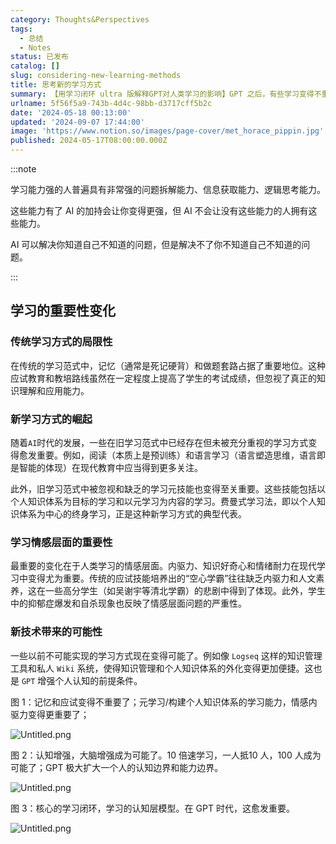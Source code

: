```yaml
---
category: Thoughts&Perspectives
tags:
  - 总结
  - Notes
status: 已发布
catalog: []
slug: considering-new-learning-methods
title: 思考新的学习方式
summary: 【用学习闭环 ultra 版解释GPT对人类学习的影响】GPT 之后，有些学习变得不重要了，有些学习变得更重要了，有些学习从不可能变成可能了。
urlname: 5f56f5a9-743b-4d4c-98bb-d3717cff5b2c
date: '2024-05-18 00:13:00'
updated: '2024-09-07 17:44:00'
image: 'https://www.notion.so/images/page-cover/met_horace_pippin.jpg'
published: 2024-05-17T08:00:00.000Z
---
```


:::note


学习能力强的人普遍具有非常强的问题拆解能力、信息获取能力、逻辑思考能力。


这些能力有了 AI 的加持会让你变得更强，但 AI 不会让没有这些能力的人拥有这些能力。


AI 可以解决你知道自己不知道的问题，但是解决不了你不知道自己不知道的问题。


:::


## 学习的重要性变化


### 传统学习方式的局限性


在传统的学习范式中，记忆（通常是死记硬背）和做题套路占据了重要地位。这种应试教育和教培路线虽然在一定程度上提高了学生的考试成绩，但忽视了真正的知识理解和应用能力。


### 新学习方式的崛起


随着`AI`时代的发展，一些在旧学习范式中已经存在但未被充分重视的学习方式变得愈发重要。例如，阅读（本质上是预训练）和语言学习（语言塑造思维，语言即是智能的体现）在现代教育中应当得到更多关注。


此外，旧学习范式中被忽视和缺乏的学习元技能也变得至关重要。这些技能包括以个人知识体系为目标的学习和以元学习为内容的学习。费曼式学习法，即以个人知识体系为中心的终身学习，正是这种新学习方式的典型代表。


### 学习情感层面的重要性


最重要的变化在于人类学习的情感层面。内驱力、知识好奇心和情绪耐力在现代学习中变得尤为重要。传统的应试技能培养出的“空心学霸”往往缺乏内驱力和人文素养，这在一些高分学生（如吴谢宇等清北学霸）的悲剧中得到了体现。此外，学生中的抑郁症爆发和自杀现象也反映了情感层面问题的严重性。


### 新技术带来的可能性


一些以前不可能实现的学习方式现在变得可能了。例如像 `Logseq` 这样的知识管理工具和私人 `Wiki` 系统，使得知识管理和个人知识体系的外化变得更加便捷。这也是 `GPT` 增强个人认知的前提条件。


图 1：记忆和应试变得不重要了；元学习/构建个人知识体系的学习能力，情感内驱力变得更重要了；


![Untitled.png](https://prod-files-secure.s3.us-west-2.amazonaws.com/5d24fe63-e567-4804-86f9-9fdc62e13082/a8319b77-00b3-43d9-9f99-e58187f20cfe/Untitled.png?X-Amz-Algorithm=AWS4-HMAC-SHA256&X-Amz-Content-Sha256=UNSIGNED-PAYLOAD&X-Amz-Credential=ASIAZI2LB4666MIKJFPC%2F20250218%2Fus-west-2%2Fs3%2Faws4_request&X-Amz-Date=20250218T053746Z&X-Amz-Expires=3600&X-Amz-Security-Token=IQoJb3JpZ2luX2VjEF0aCXVzLXdlc3QtMiJIMEYCIQDm50GsYC2KxXAg1Nm3sranaYTn%2B0JLb0KMhBbtNk9mWQIhALgIezajkbJEPUSMfJE2DJKqUmCPhQnAsHwPxbjsXNo4KogECIb%2F%2F%2F%2F%2F%2F%2F%2F%2F%2FwEQABoMNjM3NDIzMTgzODA1IgzQ%2FTj7KEUkoYn2dFoq3ANhf4ZfAkourFjrRWc4L3Ic1XlcLlrX1WJASfKmTewF1dK7w7KRO7%2Fes46UtFc3WuioMhhYN7spoi5Ry6n80ukb%2BRqOHYernBzPgI3eaShOxux0grqboRt%2BlWIP5e3o80U5WFY7mOQZM7RwXs4Nio%2BrJrgIxVNZ0J7TxwxYQ0c%2BfAF%2Fm4yUzYqahLjniX0KeCQ1it8Y236WFMkHxrXB0zMvwlwuKbDRCrhPoYVOA4N3LPkQt8BcFzMSYVOVHhfLOsaAV6DDcAPApOdMse%2BzttafCIm70p45BRc7lEakSyi9iRDuwosvHCIGrf1Lx7fRN82nmk13LN%2BP5K1374MrP%2BKcG62J5TbUJmyEXAcjv2PKVOsZaqsf%2BVYI7V2w7xGUVGI17S3tqO4q%2FMPorl96fCQrCt1Cm0AR3oMECRQM9xvgch6c1KAWLqP3MaqtTSACcCADKc5rTTCaDrK1zxIM5WRedVJtmaTkXRrFDucV0IsORParoPVsISzmNTHrX%2BUrZdi7kaUo7YNHwixNJ2rZacg3da1xMGjos1RVK41Ati3NlHhTVPXdrLMGYaWLrkrXHELlGOQsHcWA%2FupQ2he6tmJ%2BLYbJ6YetBrF5fIUyi3DjUZ3YEFtts5MZuk%2FmYzC4qNC9BjqkAdzThrj99HPc3nVp0kxXI%2BtjE608imdTY6UHvcfoJsUQio4K4btDYtpD%2BbAycC8YR%2BNfLYZz0o3vsD0DRZn%2BEmUILHrWA2LU%2B5VyhFAQl3bi2lOPHUjwE1wMI8dGoMLQrMqGqqMmNhpPHL53UMHd2l4MN4Um40W%2FoyxCX7Imw8tH80id%2FPMknWZeN615oyCuT1GKr9MXwlRvrjdh251CGvi2eibY&X-Amz-Signature=e1cf169c4beda055d0f4126520035131f5c82b563cc9293a65e2d1107e2c4209&X-Amz-SignedHeaders=host&x-id=GetObject)


图 2：认知增强，大脑增强成为可能了。10 倍速学习，一人抵10 人，100 人成为可能了；GPT 极大扩大一个人的认知边界和能力边界。


![Untitled.png](https://prod-files-secure.s3.us-west-2.amazonaws.com/5d24fe63-e567-4804-86f9-9fdc62e13082/e195b372-4d2b-479c-9e75-1be4e2c1412e/Untitled.png?X-Amz-Algorithm=AWS4-HMAC-SHA256&X-Amz-Content-Sha256=UNSIGNED-PAYLOAD&X-Amz-Credential=ASIAZI2LB4666MIKJFPC%2F20250218%2Fus-west-2%2Fs3%2Faws4_request&X-Amz-Date=20250218T053746Z&X-Amz-Expires=3600&X-Amz-Security-Token=IQoJb3JpZ2luX2VjEF0aCXVzLXdlc3QtMiJIMEYCIQDm50GsYC2KxXAg1Nm3sranaYTn%2B0JLb0KMhBbtNk9mWQIhALgIezajkbJEPUSMfJE2DJKqUmCPhQnAsHwPxbjsXNo4KogECIb%2F%2F%2F%2F%2F%2F%2F%2F%2F%2FwEQABoMNjM3NDIzMTgzODA1IgzQ%2FTj7KEUkoYn2dFoq3ANhf4ZfAkourFjrRWc4L3Ic1XlcLlrX1WJASfKmTewF1dK7w7KRO7%2Fes46UtFc3WuioMhhYN7spoi5Ry6n80ukb%2BRqOHYernBzPgI3eaShOxux0grqboRt%2BlWIP5e3o80U5WFY7mOQZM7RwXs4Nio%2BrJrgIxVNZ0J7TxwxYQ0c%2BfAF%2Fm4yUzYqahLjniX0KeCQ1it8Y236WFMkHxrXB0zMvwlwuKbDRCrhPoYVOA4N3LPkQt8BcFzMSYVOVHhfLOsaAV6DDcAPApOdMse%2BzttafCIm70p45BRc7lEakSyi9iRDuwosvHCIGrf1Lx7fRN82nmk13LN%2BP5K1374MrP%2BKcG62J5TbUJmyEXAcjv2PKVOsZaqsf%2BVYI7V2w7xGUVGI17S3tqO4q%2FMPorl96fCQrCt1Cm0AR3oMECRQM9xvgch6c1KAWLqP3MaqtTSACcCADKc5rTTCaDrK1zxIM5WRedVJtmaTkXRrFDucV0IsORParoPVsISzmNTHrX%2BUrZdi7kaUo7YNHwixNJ2rZacg3da1xMGjos1RVK41Ati3NlHhTVPXdrLMGYaWLrkrXHELlGOQsHcWA%2FupQ2he6tmJ%2BLYbJ6YetBrF5fIUyi3DjUZ3YEFtts5MZuk%2FmYzC4qNC9BjqkAdzThrj99HPc3nVp0kxXI%2BtjE608imdTY6UHvcfoJsUQio4K4btDYtpD%2BbAycC8YR%2BNfLYZz0o3vsD0DRZn%2BEmUILHrWA2LU%2B5VyhFAQl3bi2lOPHUjwE1wMI8dGoMLQrMqGqqMmNhpPHL53UMHd2l4MN4Um40W%2FoyxCX7Imw8tH80id%2FPMknWZeN615oyCuT1GKr9MXwlRvrjdh251CGvi2eibY&X-Amz-Signature=7351e14a1f526368f3b498d24c8c5cafbf52483b7d7c75b3440b5f25a5e448b9&X-Amz-SignedHeaders=host&x-id=GetObject)


图 3：核心的学习闭环，学习的认知层模型。在 GPT 时代，这愈发重要。


![Untitled.png](https://prod-files-secure.s3.us-west-2.amazonaws.com/5d24fe63-e567-4804-86f9-9fdc62e13082/57f2a38d-97b9-407e-baa1-8fecb8348e87/Untitled.png?X-Amz-Algorithm=AWS4-HMAC-SHA256&X-Amz-Content-Sha256=UNSIGNED-PAYLOAD&X-Amz-Credential=ASIAZI2LB4666MIKJFPC%2F20250218%2Fus-west-2%2Fs3%2Faws4_request&X-Amz-Date=20250218T053746Z&X-Amz-Expires=3600&X-Amz-Security-Token=IQoJb3JpZ2luX2VjEF0aCXVzLXdlc3QtMiJIMEYCIQDm50GsYC2KxXAg1Nm3sranaYTn%2B0JLb0KMhBbtNk9mWQIhALgIezajkbJEPUSMfJE2DJKqUmCPhQnAsHwPxbjsXNo4KogECIb%2F%2F%2F%2F%2F%2F%2F%2F%2F%2FwEQABoMNjM3NDIzMTgzODA1IgzQ%2FTj7KEUkoYn2dFoq3ANhf4ZfAkourFjrRWc4L3Ic1XlcLlrX1WJASfKmTewF1dK7w7KRO7%2Fes46UtFc3WuioMhhYN7spoi5Ry6n80ukb%2BRqOHYernBzPgI3eaShOxux0grqboRt%2BlWIP5e3o80U5WFY7mOQZM7RwXs4Nio%2BrJrgIxVNZ0J7TxwxYQ0c%2BfAF%2Fm4yUzYqahLjniX0KeCQ1it8Y236WFMkHxrXB0zMvwlwuKbDRCrhPoYVOA4N3LPkQt8BcFzMSYVOVHhfLOsaAV6DDcAPApOdMse%2BzttafCIm70p45BRc7lEakSyi9iRDuwosvHCIGrf1Lx7fRN82nmk13LN%2BP5K1374MrP%2BKcG62J5TbUJmyEXAcjv2PKVOsZaqsf%2BVYI7V2w7xGUVGI17S3tqO4q%2FMPorl96fCQrCt1Cm0AR3oMECRQM9xvgch6c1KAWLqP3MaqtTSACcCADKc5rTTCaDrK1zxIM5WRedVJtmaTkXRrFDucV0IsORParoPVsISzmNTHrX%2BUrZdi7kaUo7YNHwixNJ2rZacg3da1xMGjos1RVK41Ati3NlHhTVPXdrLMGYaWLrkrXHELlGOQsHcWA%2FupQ2he6tmJ%2BLYbJ6YetBrF5fIUyi3DjUZ3YEFtts5MZuk%2FmYzC4qNC9BjqkAdzThrj99HPc3nVp0kxXI%2BtjE608imdTY6UHvcfoJsUQio4K4btDYtpD%2BbAycC8YR%2BNfLYZz0o3vsD0DRZn%2BEmUILHrWA2LU%2B5VyhFAQl3bi2lOPHUjwE1wMI8dGoMLQrMqGqqMmNhpPHL53UMHd2l4MN4Um40W%2FoyxCX7Imw8tH80id%2FPMknWZeN615oyCuT1GKr9MXwlRvrjdh251CGvi2eibY&X-Amz-Signature=adb5063d53b84abcbb4dadeefba3697564ba03788eb9694d2172bd1598334cf7&X-Amz-SignedHeaders=host&x-id=GetObject)

